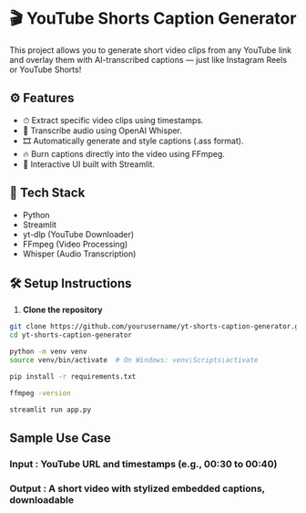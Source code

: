 # 🎬 YouTube Shorts Caption Generator

This project allows you to generate short video clips from any YouTube link and overlay them with AI-transcribed captions — just like Instagram Reels or YouTube Shorts!

## ⚙️ Features
- ⏱ Extract specific video clips using timestamps.
- 🧠 Transcribe audio using OpenAI Whisper.
- 🎞️ Automatically generate and style captions (.ass format).
- 🔥 Burn captions directly into the video using FFmpeg.
- 🚀 Interactive UI built with Streamlit.

## 🧰 Tech Stack
- Python
- Streamlit
- yt-dlp (YouTube Downloader)
- FFmpeg (Video Processing)
- Whisper (Audio Transcription)


## 🛠️ Setup Instructions

1. **Clone the repository**  
```bash
git clone https://github.com/yourusername/yt-shorts-caption-generator.git
cd yt-shorts-caption-generator

python -m venv venv
source venv/bin/activate  # On Windows: venv\Scripts\activate

pip install -r requirements.txt

ffmpeg -version

streamlit run app.py

```
## Sample Use Case 
### Input : YouTube URL and timestamps (e.g., 00:30 to 00:40)
### Output : A short video with stylized embedded captions, downloadable
